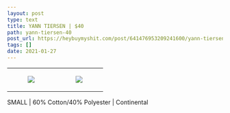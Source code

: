 ```yaml
---
layout: post
type: text
title: YANN TIERSEN | $40
path: yann-tiersen-40
post_url: https://heybuymyshit.com/post/641476953209241600/yann-tiersen-40
tags: []
date: 2021-01-27
---
```




<table style="width:100%;"><tr><td style="vertical-align:top;">
      <figure class="tmblr-full" data-orig-height="2048" data-orig-width="1365" data-orig-src="https://concertshirts.netlify.app/shirts/0246/0246-01.jpg"><img src="https://64.media.tumblr.com/76c8f686005ee3db1e716af4ef402272/a0d82a97711064f7-61/s540x810/fabd6c12ed302b987fb31cde34d406808ebb8959.jpg" data-orig-height="2048" data-orig-width="1365" data-orig-src="https://concertshirts.netlify.app/shirts/0246/0246-01.jpg"/></figure></td>
    <td style="vertical-align:top;">
      <figure class="tmblr-full" data-orig-height="2048" data-orig-width="1365" data-orig-src="https://concertshirts.netlify.app/shirts/0246/0246-02.jpg"><img src="https://64.media.tumblr.com/4edf76ea5260a100b752177c04924b89/a0d82a97711064f7-7b/s540x810/ac68e5d03816fb67f85c3fefb414e38a1b125035.jpg" data-orig-height="2048" data-orig-width="1365" data-orig-src="https://concertshirts.netlify.app/shirts/0246/0246-02.jpg"/></figure></td>
  </tr></table><p>
  SMALL | 60% Cotton/40% Polyester | Continental
</p>
